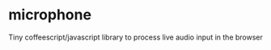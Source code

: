microphone
==========

Tiny coffeescript/javascript library to process live audio input in the browser
